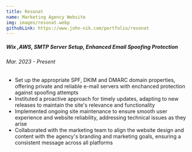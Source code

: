 ```yaml
---
title: Resonat
name: Marketing Agency Website
img: images/resonat.webp
githubLink: https://www.john-nik.com/portfolio/resonat
---
```

##### *Wix ,AWS, SMTP Server Setup, Enhanced Email Spoofing Protection*

###### Mar. 2023 - Present

* Set up the appropriate SPF, DKIM and DMARC domain properties, offering private and reliable e-mail servers with enchanced protection against spoofing attempts
* Instituted a proactive approach for timely updates, adapting to new releases to maintain the site's relevance and functionality
* Implemented ongoing site maintenance to ensure smooth user experience and website reliability, addressing technical issues as they arise
* Collaborated with the marketing team to align the website design and content with the agency's branding and marketing goals, ensuring a consistent message across all platforms
